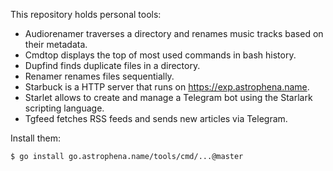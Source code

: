 <!-- Generated by devtools/genreadme.go; DO NOT EDIT. -->

This repository holds personal tools:

- Audiorenamer traverses a directory and renames music tracks based on their metadata.
- Cmdtop displays the top of most used commands in bash history.
- Dupfind finds duplicate files in a directory.
- Renamer renames files sequentially.
- Starbuck is a HTTP server that runs on https://exp.astrophena.name.
- Starlet allows to create and manage a Telegram bot using the Starlark scripting language.
- Tgfeed fetches RSS feeds and sends new articles via Telegram.

Install them:

```sh
$ go install go.astrophena.name/tools/cmd/...@master
```
